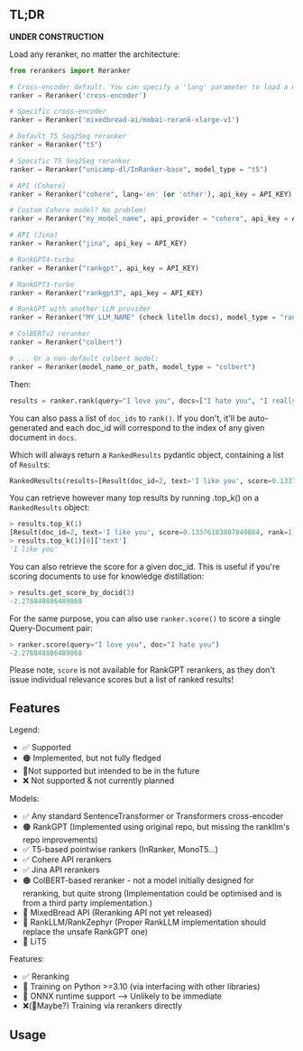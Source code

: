 
## TL;DR

**UNDER CONSTRUCTION**


Load any reranker, no matter the architecture:
```python
from rerankers import Reranker

# Cross-encoder default. You can specify a 'lang' parameter to load a multilingual version!
ranker = Reranker('cross-encoder')

# Specific cross-encoder
ranker = Reranker('mixedbread-ai/mxbai-rerank-xlarge-v1')

# Default T5 Seq2Seq reranker
ranker = Reranker("t5")

# Specific T5 Seq2Seq reranker
ranker = Reranker("unicamp-dl/InRanker-base", model_type = "t5")

# API (Cohere)
ranker = Reranker("cohere", lang='en' (or 'other'), api_key = API_KEY)

# Custom Cohere model? No problem!
ranker = Reranker("my_model_name", api_provider = "cohere", api_key = API_KEY)

# API (Jina)
ranker = Reranker("jina", api_key = API_KEY)

# RankGPT4-turbo
ranker = Reranker("rankgpt", api_key = API_KEY)

# RankGPT3-turbo
ranker = Reranker("rankgpt3", api_key = API_KEY)

# RankGPT with another LLM provider
ranker = Reranker("MY_LLM_NAME" (check litellm docs), model_type = "rankgpt", api_key = API_KEY)

# ColBERTv2 reranker
ranker = Reranker("colbert")

# ... Or a non-default colbert model:
ranker = Reranker(model_name_or_path, model_type = "colbert")

```

Then:

```python
results = ranker.rank(query="I love you", docs=["I hate you", "I really like you", "I like you", "I despise you"])
```

You can also pass a list of `doc_ids` to `rank()`. If you don't, it'll be auto-generated and each doc_id will correspond to the index of any given document in `docs`.

Which will always return a `RankedResults` pydantic object, containing a list of `Result`s:

```python
RankedResults(results=[Result(doc_id=2, text='I like you', score=0.13376183807849884, rank=1), Result(doc_id=1, text='I really like you', score=0.002901385771110654, rank=2), Result(doc_id=0, text='I hate you', score=-2.278848886489868, rank=3), Result(doc_id=3, text='I despise you', score=-3.1964476108551025, rank=4)], query='I love you', has_scores=True)
```

You can retrieve however many top results by running .top_k() on a `RankedResults` object:

```python
> results.top_k(1)
[Result(doc_id=2, text='I like you', score=0.13376183807849884, rank=1)]
> results.top_k(1)[0]['text']
'I like you'
```

You can also retrieve the score for a given doc_id. This is useful if you're scoring documents to use for knowledge distillation:

```python
> results.get_score_by_docid(3)
-2.278848886489868
```

For the same purpose, you can also use `ranker.score()` to score a single Query-Document pair:
```python
> ranker.score(query="I love you", doc="I hate you")
-2.278848886489868
```

Please note, `score` is not available for RankGPT rerankers, as they don't issue individual relevance scores but a list of ranked results!
## Features

Legend:
- ✅ Supported
- 🟠 Implemented, but not fully fledged
- 📍Not supported but intended to be in the future
- ❌ Not supported & not currently planned

Models:
- ✅ Any standard SentenceTransformer or Transformers cross-encoder
- 🟠 RankGPT (Implemented using original repo, but missing the rankllm's repo improvements)
- ✅ T5-based pointwise rankers (InRanker, MonoT5...)
- ✅ Cohere API rerankers
- ✅ Jina API rerankers
- 🟠 ColBERT-based reranker - not a model initially designed for reranking, but quite strong (Implementation could be optimised and is from a third party implementation.)
- 📍 MixedBread API (Reranking API not yet released)
- 📍 RankLLM/RankZephyr (Proper RankLLM implementation should replace the unsafe RankGPT one)
- 📍 LiT5

Features:
- ✅ Reranking 
- 📍 Training on Python >=3.10 (via interfacing with other libraries)
- 📍 ONNX runtime support --> Unlikely to be immediate
- ❌(📍Maybe?) Training via rerankers directly
## Usage
  
